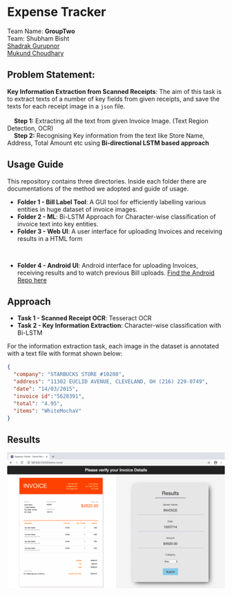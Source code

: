 # Expense Tracker
Team Name: **GroupTwo**<br/>
Team: Shubham Bisht<br/>
[Shadrak Gurupnor](https://github.com/shadrak98)<br/>
[Mukund Choudhary](https://github.com/mukund126)

## **Problem Statement:** <br/>
**Key Information Extraction from Scanned Receipts**: The aim of this task is to extract texts of a number of key fields from given receipts, and save the texts for each receipt image in a `json` file.
<br/><br/>
&nbsp;  &nbsp;  **Step 1:** Extracting all the text from given Invoice Image. (Text Region Detection, OCR) <br/>
&nbsp;  &nbsp;  **Step 2:** Recognising Key information from the text like Store Name, Address, Total Amount etc using **Bi-directional LSTM based approach**

## Usage Guide

This repository contains three directories. Inside each folder there are documentations of the method we adopted and guide of usage.

- **Folder 1 - Bill Label Tool**: A GUI tool for efficiently labelling various entities in huge dataset of invoice images. 
- **Folder 2 - ML**: Bi-LSTM Approach for Character-wise classification of invoice text into key entities.
- **Folder 3 - Web UI**: A user interface for uploading Invoices and receiving results in a HTML form
<br/>

- **Folder 4 - Android UI**: Android interface for uploading Invoices, receiving results and to watch previous Bill uploads. <a href="https://github.com/shubham99bisht/Expos" target="_blank">Find the Android Repo here</a>

## Approach

- **Task 1 - Scanned Receipt OCR**: Tesseract OCR
- **Task 2 - Key Information Extraction**: Character-wise classification with Bi-LSTM

For the information extraction task, each image in the dataset is annotated with a text file with format shown below:
```json
{
  "company": "STARBUCKS STORE #10208",
  "address": "11302 EUCLID AVENUE, CLEVELAND, OH (216) 229-0749",
  "date": "14/03/2015",
  "invoice id":"5628391",
  "total": "4.95", 
  "items": "WhiteMochaV"
}
```

## Results

![](Web_Interface/Media/demo_result.png)
